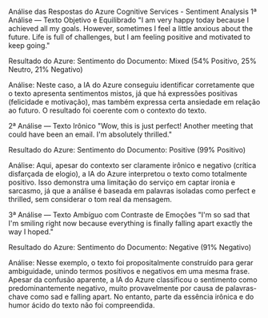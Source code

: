 Análise das Respostas do Azure Cognitive Services - Sentiment Analysis
1ª Análise — Texto Objetivo e Equilibrado
"I am very happy today because I achieved all my goals. However, sometimes I feel a little anxious about the future. Life is full of challenges, but I am feeling positive and motivated to keep going."

Resultado do Azure:
Sentimento do Documento: Mixed (54% Positivo, 25% Neutro, 21% Negativo)

Análise:
Neste caso, a IA do Azure conseguiu identificar corretamente que o texto apresenta sentimentos mistos, já que há expressões positivas (felicidade e motivação), mas também expressa certa ansiedade em relação ao futuro. O resultado foi coerente com o contexto do texto.

2ª Análise — Texto Irônico
"Wow, this is just perfect! Another meeting that could have been an email. I'm absolutely thrilled."

Resultado do Azure:
Sentimento do Documento: Positive (99% Positivo)

Análise:
Aqui, apesar do contexto ser claramente irônico e negativo (crítica disfarçada de elogio), a IA do Azure interpretou o texto como totalmente positivo. Isso demonstra uma limitação do serviço em captar ironia e sarcasmo, já que a análise é baseada em palavras isoladas como perfect e thrilled, sem considerar o tom real da mensagem.

3ª Análise — Texto Ambíguo com Contraste de Emoções
"I'm so sad that I'm smiling right now because everything is finally falling apart exactly the way I hoped."

Resultado do Azure:
Sentimento do Documento: Negative (91% Negativo)

Análise:
Nesse exemplo, o texto foi propositalmente construído para gerar ambiguidade, unindo termos positivos e negativos em uma mesma frase. Apesar da confusão aparente, a IA do Azure classificou o sentimento como predominantemente negativo, muito provavelmente por causa de palavras-chave como sad e falling apart. No entanto, parte da essência irônica e do humor ácido do texto não foi compreendida.